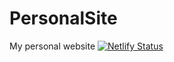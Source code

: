 # PersonalSite
My personal website
[![Netlify Status](https://api.netlify.com/api/v1/badges/cb2ad285-c38e-4e89-be73-210cdecb2e73/deploy-status)](https://app.netlify.com/sites/vigorous-engelbart-1c030c/deploys)
